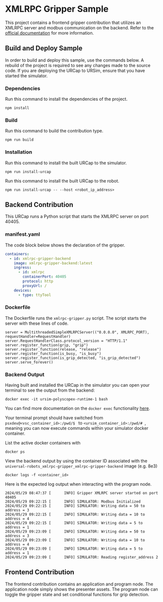 # XMLRPC Gripper Sample

This project contains a frontend gripper contribution that utilizes an XMLRPC server and modbus communication on the backend.
Refer to the [official documentation](https://docs.universal-robots.com/) for more information.

## Build and Deploy Sample

In order to build and deploy this sample, use the commands below. A rebuild of the project is required to see any changes made to the source code.  If you are deploying the URCap to URSim, ensure that you have started the simulator.

### Dependencies

Run this command to install the dependencies of the project.

```shell
npm install
```

### Build

Run this command to build the contribution type.

```shell
npm run build
```

### Installation

Run this command to install the built URCap to the simulator.

```shell
npm run install-urcap
```

Run this command to install the built URCap to the robot.

```shell
npm run install-urcap -- --host <robot_ip_address>
````

## Backend Contribution

This URCap runs a Python script that starts the XMLRPC server on port 40405.

### manifest.yaml 

The code block below shows the declaration of the gripper.

```yaml
containers:
  - id: xmlrpc-gripper-backend
    image: xmlrpc-gripper-backend:latest
    ingress:
      - id: xmlrpc
        containerPort: 40405
        protocol: http
        proxyUrl: /
    devices:
      - type: ttyTool
```

### Dockerfile 

The Dockerfile runs the `xmlrpc-gripper.py` script. The script starts the server with these lines of code.

```
server = MultithreadedSimpleXMLRPCServer(("0.0.0.0", XMLRPC_PORT), requestHandler=RequestHandler)
server.RequestHandlerClass.protocol_version = "HTTP/1.1"
server.register_function(grip, "grip")
server.register_function(release, "release")
server.register_function(is_busy, "is_busy")
server.register_function(is_grip_detected, "is_grip_detected")
server.serve_forever()
```

### Backend Output

Having built and installed the URCap in the simulator you can open your terminal to see the output from the backend:

```shell
docker exec -it ursim-polyscopex-runtime-1 bash
```

You can find more documentation on the `docker exec` functionality [here](https://docs.docker.com/reference/cli/docker/container/exec/).

Your terminal prompt should have switched from `psxdev@<vsc_container_id>:/pwd/$ ` to `<ursim_container_id>:/pwd/# `, meaning you can now execute commands within your simulator docker container.

List the active docker containers with

```shell
docker ps
```

View the backend output by using the container ID associated with the `universal-robots_xmlrpc-gripper_xmlrpc-gripper-backend` image (e.g. 8e3)

```shell
docker logs -f <container_id>
```

Here is the expected log output when interacting with the program node.

```shell
2024/05/29 08:47:37 [      INFO] Gripper XMLRPC server started on port 40405
2024/05/29 09:22:15 [      INFO] SIMULATOR: Modbus Initialized
2024/05/29 09:22:15 [      INFO] SIMULATOR: Writing data = 50 to address = 3
2024/05/29 09:22:15 [      INFO] SIMULATOR: Writing data = 10 to address = 4
2024/05/29 09:22:15 [      INFO] SIMULATOR: Writing data = 5 to address = 1
2024/05/29 09:23:09 [      INFO] SIMULATOR: Writing data = 50 to address = 3
2024/05/29 09:23:09 [      INFO] SIMULATOR: Writing data = 10 to address = 4
2024/05/29 09:23:09 [      INFO] SIMULATOR: Writing data = 5 to address = 1
2024/05/29 09:23:09 [      INFO] SIMULATOR: Reading register_address 2
```

## Frontend Contribution

The frontend contribution contains an application and program node. The application node simply shows the presenter assets. 
The program node can toggle the gripper state and set conditional functions for grip detection.